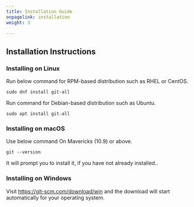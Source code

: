 ```yaml
---
title: Installation Guide
onpagelink: installation
weight: 3

---
```


Installation Instructions
-------------------------

### Installing on Linux

Run below command for RPM-based distribution such as RHEL or CentOS.

 ```
sudo dnf install git-all
```

Run command for Debian-based distribution such as Ubuntu.

 ```
sudo apt install git-all
```

### Installing on macOS

Use below command On Mavericks (10.9) or above.

 ```
git --version
```

It will prompt you to install it, if you have not already installed..

### Installing on Windows

Visit https://git-scm.com/download/win and the download will start automatically for your operating system.

